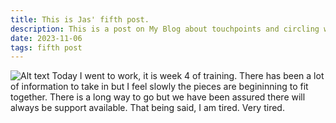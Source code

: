 ```yaml
---
title: This is Jas' fifth post.
description: This is a post on My Blog about touchpoints and circling wagons.
date: 2023-11-06
tags: fifth post
---
```

![Alt text](https://creativereview.imgix.net/content/uploads/2022/07/Aston-Martin-Wings-Logo_2022_sq.jpg "a title")
Today I went to work, it is week 4 of training. There has been a lot of information to take in but I feel slowly the pieces are begininning to fit together. There is a long way to go but we have been assured there will always be support available. That being said, I am tired. Very tired. 
